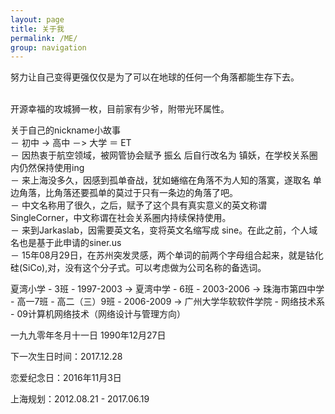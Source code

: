 ```yaml
---
layout: page
title: 关于我
permalink: /ME/
group: navigation
---
```


努力让自己变得更强仅仅是为了可以在地球的任何一个角落都能生存下去。
<br><br>

开源幸福的攻城狮一枚，目前家有少爷，附带光环属性。

关于自己的nickname小故事<br>
－ 初中 -> 高中 －> 大学 ＝ ET<br>
－ 因热衷于航空领域，被网管协会赋予 振幺 后自行改名为 镇妖，在学校关系圈内仍然保持使用ing<br>
－ 来上海没多久，因感到孤单奋战，犹如蜷缩在角落不为人知的落寞，遂取名 单边角落，比角落还要孤单的莫过于只有一条边的角落了吧。<br>
－ 中文名称用了很久，之后，赋予了这个具有真实意义的英文称谓 SingleCorner，中文称谓在社会关系圈内持续保持使用。<br>
－ 来到Jarkaslab，因需要英文名，变将英文名缩写成 sine。在此之前，个人域名也是基于此申请的siner.us<br>
－ 15年08月29日，在苏州突发灵感，两个单词的前两个字母组合起来，就是钴化硅(SiCo),对，没有这个分子式。可以考虑做为公司名称的备选词。

夏湾小学 - 3班 - 1997-2003 -> 夏湾中学 - 6班 - 2003-2006 -> 珠海市第四中学 - 高一7班 - 高二（三）9班 - 2006-2009 -> 广州大学华软软件学院 - 网络技术系 - 09计算机网络技术（网络设计与管理方向）

一九九零年冬月十一日 1990年12月27日

下一次生日时间：2017.12.28

恋爱纪念日：2016年11月3日

上海规划：2012.08.21 - 2017.06.19